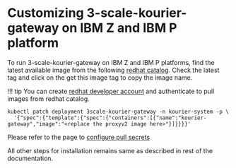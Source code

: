 # Customizing 3-scale-kourier-gateway on IBM Z and IBM P platform

To run 3-scale-kourier-gateway on IBM Z and IBM P platforms, find the latest available image from the following [redhat catalog](https://catalog.redhat.com/software/containers/openshift-service-mesh/proxyv2-rhel8/5d2cda455a134672890f640a). Check the latest tag and click on the get this image tag to copy the image name. 

!!! tip
    You can create [redhat developer account](developers.redhat.com/register) and authenticate to pull images from redhat catalog.

```
kubectl patch deployment 3scale-kourier-gateway -n kourier-system -p \
  '{"spec":{"template":{"spec":{"containers":[{"name":"kourier-gateway","image":"<replace the proxyv2 image here>"}]}}}}'
```
Please refer to the page to [configure pull secrets](https://kubernetes.io/docs/tasks/configure-pod-container/configure-service-account/#add-imagepullsecrets-to-a-service-account)

All other steps for installation remains same as described in rest of the documentation.